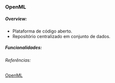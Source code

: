 ### OpenML
##### Overview:
- Plataforma de código aberto.
- Repositório centralizado em conjunto de dados.

##### Funcionalidades:

###### Referências:

[OpenML
](https://openml.org/)

